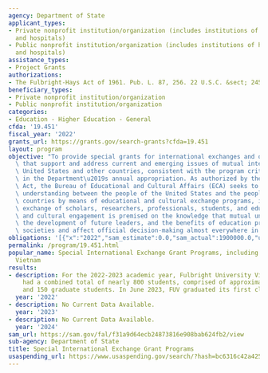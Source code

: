 ```yaml
---
agency: Department of State
applicant_types:
- Private nonprofit institution/organization (includes institutions of higher education
  and hospitals)
- Public nonprofit institution/organization (includes institutions of higher education
  and hospitals)
assistance_types:
- Project Grants
authorizations:
- The Fulbright-Hays Act of 1961. Pub. L. 87, 256. 22 U.S.C. &sect; 2451.
beneficiary_types:
- Private nonprofit institution/organization
- Public nonprofit institution/organization
categories:
- Education - Higher Education - General
cfda: '19.451'
fiscal_year: '2022'
grants_url: https://grants.gov/search-grants?cfda=19.451
layout: program
objective: "To provide special grants for international exchanges and other activities\
  \ that support and address current and emerging issues of mutual interest to the\
  \ United States and other countries, consistent with the program criteria established\
  \ in the Department\u2019s annual appropriation. As authorized by the Fulbright-Hays\
  \ Act, the Bureau of Educational and Cultural Affairs (ECA) seeks to increase mutual\
  \ understanding between the people of the United States and the people of other\
  \ countries by means of educational and cultural exchange programs, including the\
  \ exchange of scholars, researchers, professionals, students, and educators.  Educational\
  \ and cultural engagement is premised on the knowledge that mutual understanding,\
  \ the development of future leaders, and the benefits of education programs influence\
  \ societies and affect official decision-making almost everywhere in the world today."
obligations: '[{"x":"2022","sam_estimate":0.0,"sam_actual":1900000.0,"usa_spending_actual":1918000.0},{"x":"2023","sam_estimate":1900000.0,"sam_actual":0.0,"usa_spending_actual":475000.0},{"x":"2024","sam_estimate":1900000.0,"sam_actual":0.0,"usa_spending_actual":0.0}]'
permalink: /program/19.451.html
popular_name: Special International Exchange Grant Programs, including Fulbright University
  Vietnam
results:
- description: For the 2022-2023 academic year, Fulbright University Vietnam (FUV)
    had a combined total of nearly 800 students, comprised of approximately 650 undergraduates
    and 150 graduate students. In June 2023, FUV graduated its first class of undergraduates.
  year: '2022'
- description: No Current Data Available.
  year: '2023'
- description: No Current Data Available.
  year: '2024'
sam_url: https://sam.gov/fal/f31a9d64ecb24873816e908bab624fb2/view
sub-agency: Department of State
title: Special International Exchange Grant Programs
usaspending_url: https://www.usaspending.gov/search/?hash=bc6316c42a425fefff7566f1704bf75a
---
```

